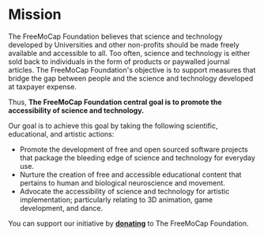 # **Mission**

The FreeMoCap Foundation believes that science and technology developed by Universities and other non-profits should be made freely available and accessible to all. Too often, science and technology is either sold back to individuals in the form of products or paywalled journal articles. The FreeMoCap Foundation's objective is to support measures that bridge the gap between people and the science and technology developed at taxpayer expense.  

Thus, **The FreeMoCap Foundation central goal is to promote the accessibility of science and technology.** 

Our goal is to achieve this goal by taking the following scientific, educational, and artistic actions:

- Promote the development of free and open sourced software projects that package the bleeding edge of science and technology for everyday use.
- Nurture the creation of free and accessible educational content that pertains to human and biological neuroscience and movement.
- Advocate the accessibility of science and technology for artistic implementation; particularly relating to 3D animation, game development, and dance.

You can support our initiative by [**donating**](donate.md) to The FreeMoCap Foundation.